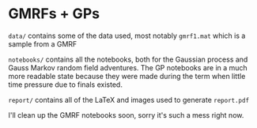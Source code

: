 # GMRFs + GPs

`data/` contains some of the data used, most notably `gmrf1.mat` which is a sample
from a GMRF

`notebooks/` contains all the notebooks, both for the Gaussian process and Gauss
Markov random field adventures. The GP notebooks are in a much more readable state
because they were made during the term when little time pressure due to finals
existed.

`report/` contains all of the LaTeX and images used to generate `report.pdf`

I'll clean up the GMRF notebooks soon, sorry it's such a mess right now.
